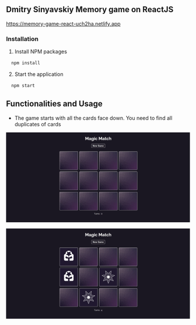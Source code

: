 ## Dmitry Sinyavskiy Memory game on ReactJS

https://memory-game-react-uch2ha.netlify.app

### Installation

1. Install NPM packages

```sh
  npm install
```

2. Start the application

```sh
  npm start
```

## Functionalities and Usage

-   The game starts with all the cards face down. You need to find all duplicates of cards


![Main Page 1](public/memory_game_1.jpg)

![Main Page 2](public/memory_game_2.jpg)
